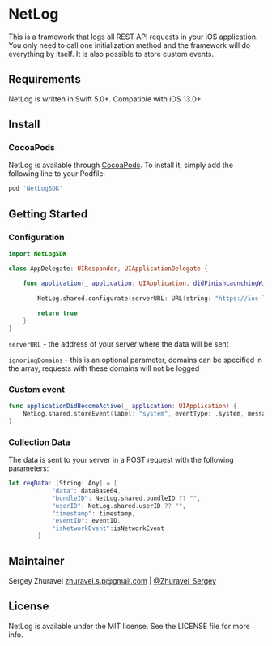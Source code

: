 # NetLog

This is a framework that logs all REST API requests in your iOS application. You only need to call one initialization method and the framework will do everything by itself. It is also possible to store custom events.

## Requirements
NetLog is written in Swift 5.0+. Compatible with iOS 13.0+.
## Install
### CocoaPods
NetLog is available through [CocoaPods](https://cocoapods.org). To install it, simply add the following line to your Podfile:
```ruby
pod 'NetLogSDK'
```
## Getting Started
### Configuration
```swift
import NetLogSDK

class AppDelegate: UIResponder, UIApplicationDelegate {

    func application(_ application: UIApplication, didFinishLaunchingWithOptions launchOptions: [UIApplication.LaunchOptionsKey: Any]?) -> Bool {
    
        NetLog.shared.configurate(serverURL: URL(string: "https://ios-log.io")!, userID: "testUserID", ignoringDomains: [URL(string: "https://appsflyer.com")!])
        
        return true
    }
}
```
`serverURL` - the address of your server where the data will be sent

`ignoringDomains` - this is an optional parameter, domains can be specified in the array, requests with these domains will not be logged
### Custom event
```swift
func applicationDidBecomeActive(_ application: UIApplication) {
    NetLog.shared.storeEvent(label: "system", eventType: .system, message: "applicationDidBecomeActive", metadata: ["exampleKey":.string("exampleValue")])
}
```
### Collection Data
The data is sent to your server in a POST request with the following parameters:
```swift
let reqData: [String: Any] = [
            "data": dataBase64,
            "bundleID": NetLog.shared.bundleID ?? "",
            "userID": NetLog.shared.userID ?? "",
            "timestamp": timestamp,
            "eventID": eventID,
            "isNetworkEvent":isNetworkEvent
        ]
```
## Maintainer
Sergey Zhuravel <zhuravel.s.p@gmail.com> | [@Zhuravel_Sergey](https://twitter.com/Zhuravel_Sergey)

## License
NetLog is available under the MIT license. See the LICENSE file for more info.
